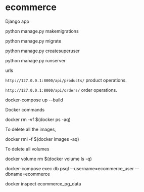 # ecommerce
Django app

python manage.py makemigrations

python manage.py migrate

python manage.py createsuperuser

python manage.py runserver

urls

`http://127.0.0.1:8000/api/products/` product operations.

`http://127.0.0.1:8000/api/orders/` order operations.


docker-compose up --build

Docker commands

docker rm -vf $(docker ps -aq)

To delete all the images,

docker rmi -f $(docker images -aq)

To delete all volumes

docker volume rm $(docker volume ls -q)


docker-compose exec db psql --username=ecommerce_user --dbname=ecommerce

docker inspect ecommerce_pg_data

